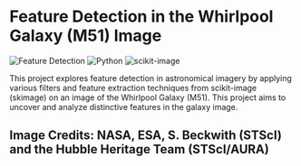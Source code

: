 # Feature Detection in the Whirlpool Galaxy (M51) Image

![Feature Detection](https://img.shields.io/badge/Feature%20Detection-Whirlpool%20Galaxy%20(M51)-brightgreen.svg)
![Python](https://img.shields.io/badge/Python-3.7%2B-blue.svg)
![scikit-image](https://img.shields.io/badge/scikit--image-0.18%2B-orange.svg)

This project explores feature detection in astronomical imagery by applying various filters and feature extraction techniques from scikit-image (skimage) on an image of the Whirlpool Galaxy (M51). This project aims to uncover and analyze distinctive features in the galaxy image.

## **Image Credits**: NASA, ESA, S. Beckwith (STScI) and the Hubble Heritage Team (STScI/AURA)
